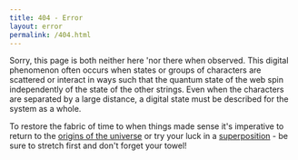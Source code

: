 ```yaml
---
title: 404 - Error
layout: error
permalink: /404.html
---
```



Sorry, this page is both neither here 'nor there when observed. This digital phenomenon often occurs when states or groups of characters are scattered or interact in ways such that the quantum state of the web spin independently of the state of the other strings. Even when the characters are separated by a large distance, a digital state must be described for the system as a whole.

To restore the fabric of time to when things made sense it's imperative to return to the <a href="https://www.google.com">origins of the universe</a> or try your luck in a <a href="https://docs.theqrl.org">superposition</a> - be sure to stretch first and don't forget your towel!
    